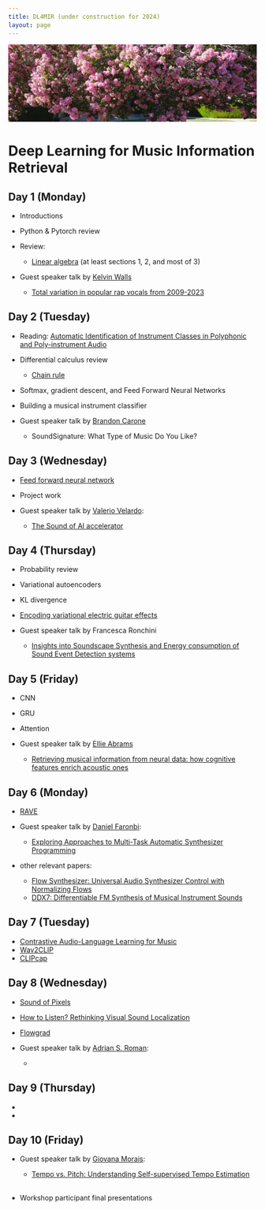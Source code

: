 ```yaml
---
title: DL4MIR (under construction for 2024)
layout: page
---
```


<img src="assets/images/nature.png" alt="drawing" width="1000"/>

# Deep Learning for Music Information Retrieval

## Day 1 (Monday)
* Introductions
* Python & Pytorch review
* Review:
  
  - [Linear algebra](https://cs229.stanford.edu/section/cs229-linalg.pdf) (at least sections 1, 2, and most of 3)
* Guest speaker talk by [Kelvin Walls]()

  - [Total variation in popular rap vocals from 2009-2023](http://ismir2023program.ismir.net/lbd_338.html)

## Day 2 (Tuesday)
* Reading: [Automatic Identification of Instrument Classes in Polyphonic and Poly-instrument Audio](https://citeseerx.ist.psu.edu/document?repid=rep1&type=pdf&doi=46a25031abceb16ce899b41c713b140ed5e6a4f2)
* Differential calculus review
  - [Chain rule](https://www.khanacademy.org/math/ap-calculus-ab/ab-differentiation-2-new/ab-3-1a/a/chain-rule-review)

* Softmax, gradient descent, and Feed Forward Neural Networks
* Building a musical instrument classifier
* Guest speaker talk by [Brandon Carone]()

  - SoundSignature: What Type of Music Do You Like?

## Day 3 (Wednesday)
* [Feed forward neural network](https://githubtocolab.com/ccrma-mir/course-materials/blob/main/EGFxSet_NN.ipynb)
* Project work
* Guest speaker talk by [Valerio Velardo](https://valeriovelardo.com/):

  - [The Sound of AI accelerator](https://thesoundofai.com/accelerator.html)


## Day 4 (Thursday)
* Probability review
* Variational autoencoders
* KL divergence
* [Encoding variational electric guitar effects](https://githubtocolab.com/ccrma-mir/course-materials/blob/main/EGFxSet_VAE.ipynb)
* Guest speaker talk by Francesca Ronchini

  - [Insights into Soundscape Synthesis and Energy consumption of Sound Event Detection systems](https://arxiv.org/pdf/2210.07856.pdf)


## Day 5 (Friday)
* CNN
* GRU
* Attention
* Guest speaker talk by [Ellie Abrams](https://steinhardt.nyu.edu/people/ellie-bean-abrams)

  - [Retrieving musical information from neural data: how cognitive features enrich acoustic ones](https://www.ripolleslab.com/uploads/1/2/6/7/126798162/abrams_retrieving_mi_from_neural.pdf)



## Day 6 (Monday)
* [RAVE](https://arxiv.org/pdf/2111.05011.pdf)
* Guest speaker talk by [Daniel Faronbi](https://danielfaronbi.com):

  - [Exploring Approaches to Multi-Task Automatic Synthesizer Programming](https://ccrma.stanford.edu/~iran/papers/Faronbi_et_al_ICASSP_2023.pdf)
* other relevant papers:

  - [Flow Synthesizer: Universal Audio Synthesizer Control with Normalizing Flows](https://www.mdpi.com/2076-3417/10/1/302/pdf)
  - [DDX7: Differentiable FM Synthesis of Musical Instrument Sounds](https://arxiv.org/pdf/2208.06169)

## Day 7 (Tuesday)
* [Contrastive Audio-Language Learning for Music](https://arxiv.org/pdf/2208.12208.pdf)
* [Wav2CLIP](https://arxiv.org/pdf/2110.11499.pdf)
* [CLIPcap](https://arxiv.org/pdf/2111.09734.pdf)

## Day 8 (Wednesday)
* [Sound of Pixels](https://openaccess.thecvf.com/content_ECCV_2018/papers/Hang_Zhao_The_Sound_of_ECCV_2018_paper.pdf)
* [How to Listen? Rethinking Visual Sound Localization](https://arxiv.org/pdf/2204.05156.pdf)
* [Flowgrad](https://ieeexplore.ieee.org/iel7/10094559/10094560/10094965.pdf)
* Guest speaker talk by [Adrian S. Roman](https://adriansroman.github.io/adriansroman/):

  - []()

## Day 9 (Thursday)
*
*

## Day 10 (Friday)
* Guest speaker talk by [Giovana Morais](https://giovana-morais.github.io):

  - [Tempo vs. Pitch: Understanding Self-supervised Tempo Estimation](https://ieeexplore.ieee.org/iel7/10094559/10094560/10095292.pdf)
<br/><br/>
* Workshop participant final presentations
